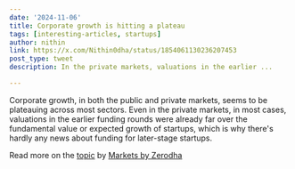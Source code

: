 ```yaml
---
date: '2024-11-06'
title: Corporate growth is hitting a plateau
tags: [interesting-articles, startups]
author: nithin
link: https://x.com/Nithin0dha/status/1854061130236207453
post_type: tweet
description: In the private markets, valuations in the earlier ...

---
```


Corporate growth, in both the public and private markets, seems to be plateauing across most sectors. 
Even in the private markets, in most cases, valuations in the earlier funding rounds were already far over the fundamental value or expected growth of startups, which is why there's hardly any news about funding for later-stage startups.

Read more on the [topic](https://t.co/V7xcvFVD6H) by [Markets by Zerodha](https://x.com/zerodhamarkets)

